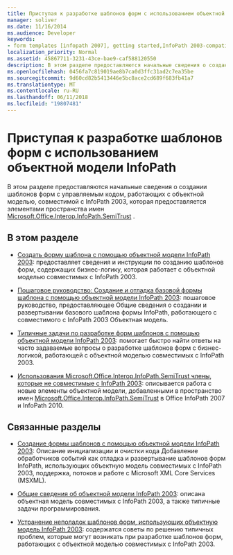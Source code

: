 ```yaml
---
title: Приступая к разработке шаблонов форм с использованием объектной модели InfoPath
manager: soliver
ms.date: 11/16/2014
ms.audience: Developer
keywords:
- form templates [infopath 2007], getting started,InfoPath 2003-compatible form templates, getting started
localization_priority: Normal
ms.assetid: 45867711-3231-43ce-bae9-caf588120550
description: В этом разделе предоставляются начальные сведения о создании шаблонов форм с управляемым кодом, работающих с объектной моделью, совместимой с InfoPath 2003, которая предоставляется элементами пространства имен Microsoft.Office.Interop.InfoPath.SemiTrust .
ms.openlocfilehash: 0456fa7c819019ae8b7ca0d3ffc31ad2c7ea35be
ms.sourcegitcommit: 9d60cd82b5413446e5bc8ace2cd689f683fb41a7
ms.translationtype: MT
ms.contentlocale: ru-RU
ms.lasthandoff: 06/11/2018
ms.locfileid: "19807481"
---
```

# <a name="get-started-developing-form-templates-using-the-infopath-object-model"></a>Приступая к разработке шаблонов форм с использованием объектной модели InfoPath

В этом разделе предоставляются начальные сведения о создании шаблонов форм с управляемым кодом, работающих с объектной моделью, совместимой с InfoPath 2003, которая предоставляется элементами пространства имен [Microsoft.Office.Interop.InfoPath.SemiTrust](https://msdn.microsoft.com/library/Microsoft.Office.Interop.InfoPath.SemiTrust.aspx) . 
  
## <a name="in-this-section"></a>В этом разделе

- [Создать форму шаблона с помощью объектной модели InfoPath 2003](how-to-create-a-form-template-using-the-infopath-2003-object-model.md): предоставляет сведения и инструкции по созданию шаблонов форм, содержащих бизнес-логику, которая работает с объектной моделью совместимых с InfoPath 2003.
    
- [Пошаговое руководство: Создание и отладка базовой формы шаблона с помощью объектной модели InfoPath 2003](walkthrough-create-and-debug-basic-form-template-using-infopath-object-model.md): пошаговое руководство, предоставляющее Общие сведения о создании и развертывании базового шаблона формы InfoPath, работающего с совместимого с InfoPath 2003 Объектная модель.
    
- [Типичные задачи по разработке форм шаблонов с помощью объектной модели InfoPath 2003](common-tasks-for-developing-form-templates-using-infopath-object-model.md): помогает быстро найти ответы на часто задаваемые вопросы о разработке шаблонов форм с бизнес-логикой, работающей с объектной моделью совместимых с InfoPath 2003.
    
- [Использования Microsoft.Office.Interop.InfoPath.SemiTrust члены, которые не совместимые с InfoPath 2003](how-to-use-microsoft-office-interop-infopath-semitrust-members.md): описывается работа с новые элементы объектной модели, добавленными в пространство имен [Microsoft.Office.Interop.InfoPath.SemiTrust](https://msdn.microsoft.com/library/Microsoft.Office.Interop.InfoPath.SemiTrust.aspx) в Office InfoPath 2007 и InfoPath 2010. 
    
## <a name="related-sections"></a>Связанные разделы

- [Создание формы шаблонов с помощью объектной модели InfoPath 2003](creating-form-templates-using-the-infopath-2003-object-model.md): Описание инициализации и очистки кода Добавление обработчиков событий как отладка и развертывание шаблонов форм InfoPath, использующих объектную модель совместимых с InfoPath 2003, поддержка, потоков и работе с Microsoft XML Core Services (MSXML).
    
- [Общие сведения об объектной модели InfoPath 2003](understanding-the-infopath-2003-object-model.md): описана объектная модель совместимых с InfoPath 2003, а также типичные задачи программирования.
    
- [Устранение неполадок шаблонов форм, использующих объектную модель InfoPath 2003](troubleshoot-form-templates-that-use-infopath-object-model.md): содержатся советы по решению типичных проблем, которые могут возникать при разработке шаблонов форм, работающих с объектной моделью совместимых с InfoPath 2003.
    

